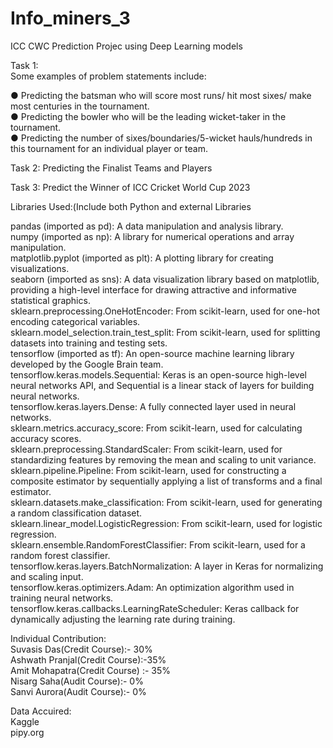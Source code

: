 # Info_miners_3

ICC CWC Prediction Projec using Deep Learning models

Task 1:\
Some examples of problem statements include:

● Predicting the batsman who will score most runs/ hit most sixes/ make most centuries in
the tournament.\
● Predicting the bowler who will be the leading wicket-taker in the tournament.\
● Predicting the number of sixes/boundaries/5-wicket hauls/hundreds in this tournament for
an individual player or team.

Task 2: Predicting the Finalist Teams and Players

Task 3: Predict the Winner of ICC Cricket World Cup 2023

Libraries Used:(Include both Python and external Libraries

pandas (imported as pd): A data manipulation and analysis library.\
numpy (imported as np): A library for numerical operations and array manipulation.\
matplotlib.pyplot (imported as plt): A plotting library for creating visualizations.\
seaborn (imported as sns): A data visualization library based on matplotlib, providing a high-level interface for drawing attractive and informative statistical graphics.\
sklearn.preprocessing.OneHotEncoder: From scikit-learn, used for one-hot encoding categorical variables.\
sklearn.model_selection.train_test_split: From scikit-learn, used for splitting datasets into training and testing sets.\
tensorflow (imported as tf): An open-source machine learning library developed by the Google Brain team.\
tensorflow.keras.models.Sequential: Keras is an open-source high-level neural networks API, and Sequential is a linear stack of layers for building neural networks.\
tensorflow.keras.layers.Dense: A fully connected layer used in neural networks.\
sklearn.metrics.accuracy_score: From scikit-learn, used for calculating accuracy scores.\
sklearn.preprocessing.StandardScaler: From scikit-learn, used for standardizing features by removing the mean and scaling to unit variance.\
sklearn.pipeline.Pipeline: From scikit-learn, used for constructing a composite estimator by sequentially applying a list of transforms and a final estimator.\
sklearn.datasets.make_classification: From scikit-learn, used for generating a random classification dataset.\
sklearn.linear_model.LogisticRegression: From scikit-learn, used for logistic regression.\
sklearn.ensemble.RandomForestClassifier: From scikit-learn, used for a random forest classifier.\
tensorflow.keras.layers.BatchNormalization: A layer in Keras for normalizing and scaling input.\
tensorflow.keras.optimizers.Adam: An optimization algorithm used in training neural networks.\
tensorflow.keras.callbacks.LearningRateScheduler: Keras callback for dynamically adjusting the learning rate during training.

Individual Contribution:\
Suvasis Das(Credit Course):- 30%\
Ashwath Pranjal(Credit Course):-35%\
Amit Mohapatra(Credit Course) :- 35%\
Nisarg Saha(Audit Course):- 0%\
Sanvi Aurora(Audit Course):- 0%

Data Accuired:\
Kaggle\
pipy.org
